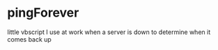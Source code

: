 # pingForever
little vbscript I use at work when a server is down to determine when it comes back up
